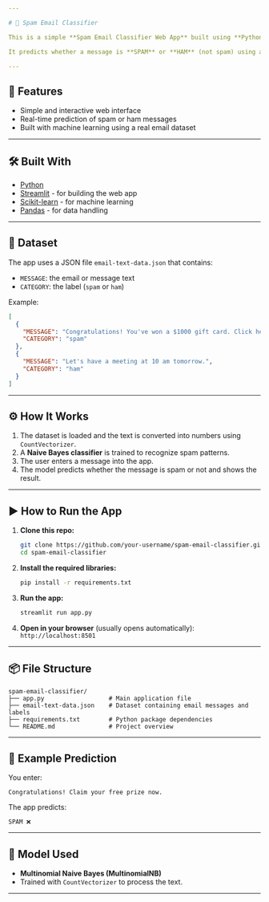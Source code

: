 ```yaml
---

# 📧 Spam Email Classifier

This is a simple **Spam Email Classifier Web App** built using **Python**, **Streamlit**, and **Scikit-learn**.

It predicts whether a message is **SPAM** or **HAM** (not spam) using a **Naive Bayes machine learning model**.

---
```


## 🚀 Features

* Simple and interactive web interface
* Real-time prediction of spam or ham messages
* Built with machine learning using a real email dataset

---

## 🛠️ Built With

* [Python](https://www.python.org/)
* [Streamlit](https://streamlit.io/) - for building the web app
* [Scikit-learn](https://scikit-learn.org/) - for machine learning
* [Pandas](https://pandas.pydata.org/) - for data handling

---

## 📂 Dataset

The app uses a JSON file `email-text-data.json` that contains:

* `MESSAGE`: the email or message text
* `CATEGORY`: the label (`spam` or `ham`)

Example:

```json
[
  {
    "MESSAGE": "Congratulations! You've won a $1000 gift card. Click here.",
    "CATEGORY": "spam"
  },
  {
    "MESSAGE": "Let's have a meeting at 10 am tomorrow.",
    "CATEGORY": "ham"
  }
]
```

---

## ⚙️ How It Works

1. The dataset is loaded and the text is converted into numbers using `CountVectorizer`.
2. A **Naive Bayes classifier** is trained to recognize spam patterns.
3. The user enters a message into the app.
4. The model predicts whether the message is spam or not and shows the result.

---

## ▶️ How to Run the App

1. **Clone this repo:**

   ```bash
   git clone https://github.com/your-username/spam-email-classifier.git
   cd spam-email-classifier
   ```

2. **Install the required libraries:**

   ```bash
   pip install -r requirements.txt
   ```

3. **Run the app:**

   ```bash
   streamlit run app.py
   ```

4. **Open in your browser** (usually opens automatically):
   `http://localhost:8501`

---

## 📦 File Structure

```
spam-email-classifier/
├── app.py                  # Main application file
├── email-text-data.json    # Dataset containing email messages and labels
├── requirements.txt        # Python package dependencies
└── README.md               # Project overview

```

---

## 📌 Example Prediction

You enter:

```
Congratulations! Claim your free prize now.
```

The app predicts:

```
SPAM ❌
```

---

## 🧠 Model Used

* **Multinomial Naive Bayes (MultinomialNB)**
* Trained with `CountVectorizer` to process the text.

---
